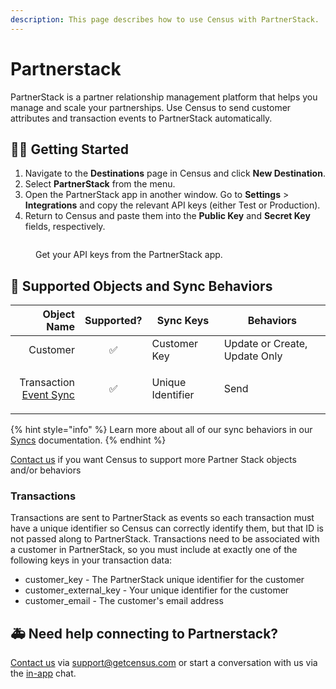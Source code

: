 ```yaml
---
description: This page describes how to use Census with PartnerStack.
---
```


# Partnerstack

PartnerStack is a partner relationship management platform that helps you manage and scale your partnerships. Use Census to send customer attributes and transaction events to PartnerStack automatically.

## 🏃‍♀️ Getting Started

1. Navigate to the **Destinations** page in Census and click **New Destination**.
2. Select **PartnerStack** from the menu.
3. Open the PartnerStack app in another window. Go to **Settings** > **Integrations** and copy the relevant API keys (either Test or Production).
4. Return to Census and paste them into the **Public Key** and **Secret Key** fields, respectively.

<figure><img src="../.gitbook/assets/partnerstack.png" alt=""><figcaption><p>Get your API keys from the PartnerStack app.</p></figcaption></figure>

## 🔀 Supported Objects and Sync Behaviors <a href="#supported-objects-and-sync-behaviors" id="supported-objects-and-sync-behaviors"></a>

|                                                                                                                     **Object Name** | **Supported?** | **Sync Keys**     | **Behaviors**                 |
| ----------------------------------------------------------------------------------------------------------------------------------: | :------------: | ----------------- | ----------------------------- |
|                                                                                                                            Customer |        ✅       | Customer Key      | Update or Create, Update Only |
| <p>Transaction<br><a href="../basics/data-models-and-entities/defining-source-data/events/#defining-event-syncs">Event Sync</a></p> |        ✅       | Unique Identifier | <p>Send<br></p>               |

{% hint style="info" %}
Learn more about all of our sync behaviors in our [Syncs](broken-reference) documentation.
{% endhint %}

[Contact us](mailto:support@getcensus.com) if you want Census to support more Partner Stack objects and/or behaviors

### Transactions

Transactions are sent to PartnerStack as events so each transaction must have a unique identifier so Census can correctly identify them, but that ID is not passed along to PartnerStack. Transactions need to be associated with a customer in PartnerStack, so you must include at exactly one of the following keys in your transaction data:

* customer\_key - The PartnerStack unique identifier for the customer
* customer\_external\_key - Your unique identifier for the customer
* customer\_email - The customer's email address

## 🚑 Need help connecting to Partnerstack?

[Contact us](mailto:support@getcensus.com) via support@getcensus.com or start a conversation with us via the [in-app](https://app.getcensus.com) chat.
